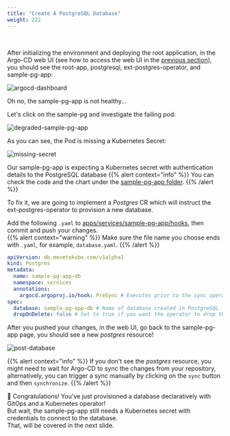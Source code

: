 ```yaml
---
title: "Create A PostgreSQL Database"
weight: 222
---
```

</br>

After initializing the environment and deploying the root application, in the Argo-CD web UI (see how to access the web UI in the [previous section](../init-env/01_deploy_argocd.md#forward-traffic-to-argo-cd)), you should see the root-app, postgresql, ext-postgres-operator, and sample-pg-app:  

![argocd-dashboard](./images/argocd-applications.png "argocd-dashboard")

Oh no, the sample-pg-app is not healthy...  

Let's click on the sample-pg and investigate the failing pod:

![degraded-sample-pg-app](./images/degraded-sample-pg-app.png "degraded-sample-pg-app")

As you can see, the Pod is missing a Kubernetes Secret:  

![missing-secret](./images/missing-secret.png "missing-secret")

Our sample-pg-app is expecting a Kubernetes secret with authentication details to the PostgreSQL database
{{% alert context="info" %}}
You can check the code and the chart under the [sample-pg-app folder](../sample-pg-app).
{{% /alert %}}

To fix it, we are going to implement a _Postgres_ CR which will instruct the ext-postgres-operator to provision a new database.  

Add the following `.yaml` to [apps/services/sample-pg-app/hooks](apps/services/sample-pg-app/hooks), then commit and push your changes.  
{{% alert context="warning" %}}
Make sure the file name you choose ends with `.yaml`, for example, `database.yaml`.
{{% /alert %}}

```yaml
apiVersion: db.movetokube.com/v1alpha1
kind: Postgres
metadata:
  name: sample-pg-app-db
  namespace: services
  annotations:
    argocd.argoproj.io/hook: PreSync # Executes prior to the sync operation.
spec:
  database: sample-pg-app-db # Name of database created in PostgreSQL
  dropOnDelete: false # Set to true if you want the operator to drop the database and role when this CR is deleted (optional)
```

After you pushed your changes, in the web UI, go back to the sample-pg-app page, you should see a new _postgres_ resource!  

![post-database](./images/post-database.png "post-database")

{{% alert context="info" %}}
If you don't see the _postgres_ resource, you might need to wait for Argo-CD to sync the changes from your repository, alternatively, you can trigger a sync manually by clicking on the `sync` button and then `synchronize`.
{{% /alert %}}

:tada: Congratulations! You've just provisioned a database declaratively with GitOps and a Kubernetes operator!  
But wait, the sample-pg-app still needs a Kubernetes secret with credentials to connect to the database.  
That, will be covered in the next slide.
